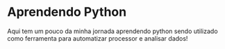 # Aprendendo Python

Aqui tem um pouco da minha jornada aprendendo python sendo utilizado como ferramenta para automatizar processor e analisar dados!
